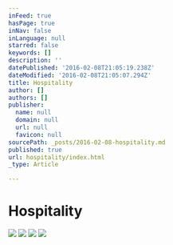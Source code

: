 ```yaml
---
inFeed: true
hasPage: true
inNav: false
inLanguage: null
starred: false
keywords: []
description: ''
datePublished: '2016-02-08T21:05:19.238Z'
dateModified: '2016-02-08T21:05:07.294Z'
title: Hospitality
author: []
authors: []
publisher:
  name: null
  domain: null
  url: null
  favicon: null
sourcePath: _posts/2016-02-08-hospitality.md
published: true
url: hospitality/index.html
_type: Article

---
```

# Hospitality
![](https://the-grid-user-content.s3-us-west-2.amazonaws.com/3d32d76a-4d0a-4056-a468-57cde6f5dd33.jpg)
![](https://the-grid-user-content.s3-us-west-2.amazonaws.com/3c06588c-4680-433c-852d-0bef9cafd930.jpg)
![](https://the-grid-user-content.s3-us-west-2.amazonaws.com/cf781362-20d6-447d-a5eb-829b9d1dcbb9.jpg)
![](https://the-grid-user-content.s3-us-west-2.amazonaws.com/ac52e95f-9325-4307-a786-0dd980d97897.jpg)